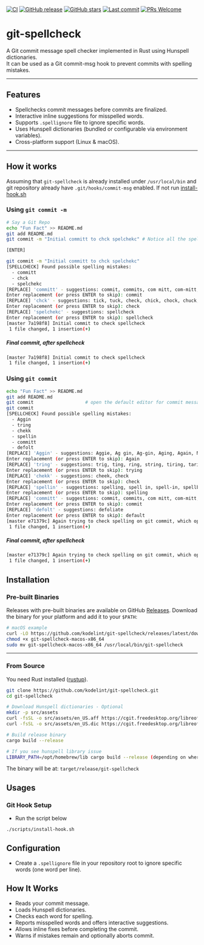 [![CI](https://github.com/kodelint/git-spellcheck/actions/workflows/release.yml/badge.svg)](https://github.com/kodelint/git-spellcheck/actions/workflows/release.yml)
[![GitHub release](https://img.shields.io/github/release/kodelint/git-spellcheck.svg)](https://github.com/kodelint/git-spellcheck/releases)
[![GitHub stars](https://img.shields.io/github/stars/kodelint/git-spellcheck.svg)](https://github.com/kodelint/git-spellcheck/stargazers)
[![Last commit](https://img.shields.io/github/last-commit/kodelint/git-spellcheck.svg)](https://github.com/kodelint/git-spellcheck/commits/main)
[![PRs Welcome](https://img.shields.io/badge/PRs-welcome-brightgreen.svg)](https://github.com/kodelint/git-spellcheck/pulls)

# git-spellcheck

A Git commit message spell checker implemented in Rust using Hunspell dictionaries.  
It can be used as a Git commit-msg hook to prevent commits with spelling mistakes.

---

## Features

- Spellchecks commit messages before commits are finalized.
- Interactive inline suggestions for misspelled words.
- Supports `.spellignore` file to ignore specific words.
- Uses Hunspell dictionaries (bundled or configurable via environment variables).
- Cross-platform support (Linux & macOS).


---

## How it works
Assuming that `git-spellcheck` is already installed under `/usr/local/bin` and git repository already have `.git/hooks/commit-msg` enabled. If not run [install-hook.sh](./scripts/install-hook.sh)
### Using `git commit -m`
```bash
# Say a Git Repo
echo "Fun Fact" >> README.md
git add README.md
git commit -m "Initial committ to chck spelchekc" # Notice all the spelling mistakes

[ENTER]

git commit -m "Initial committ to chck spelchekc"
[SPELLCHECK] Found possible spelling mistakes:
  - committ
  - chck
  - spelchekc
[REPLACE] 'committ' - suggestions: commit, commits, com mitt, com-mitt, commit t, comity
Enter replacement (or press ENTER to skip): commit
[REPLACE] 'chck' - suggestions: tick, tuck, check, chick, chock, chuck, cock
Enter replacement (or press ENTER to skip): check
[REPLACE] 'spelchekc' - suggestions: spellcheck
Enter replacement (or press ENTER to skip): spellcheck
[master 7a198f8] Initial commit to check spellcheck
 1 file changed, 1 insertion(+)
```
##### Final commit, after spellcheck

```bash
[master 7a198f8] Initial commit to check spellcheck
 1 file changed, 1 insertion(+)
```

### Using `git commit`
```bash
echo "Fun Fact" >> README.md
git add README.md
git commit                   # open the default editor for commit message
git commit
[SPELLCHECK] Found possible spelling mistakes:
  - Aggin
  - tring
  - chekk
  - spellin
  - committ
  - defolt
[REPLACE] 'Aggin' - suggestions: Aggie, Ag gin, Ag-gin, Aging, Again, Nagging, Gagging, Tagging, Bagging
Enter replacement (or press ENTER to skip): Again
[REPLACE] 'tring' - suggestions: trig, ting, ring, string, tiring, taring, truing, trying, thing, bring, tying, wring, t ring, tripping
Enter replacement (or press ENTER to skip): trying
[REPLACE] 'chekk' - suggestions: cheek, check
Enter replacement (or press ENTER to skip): check
[REPLACE] 'spellin' - suggestions: spelling, spell in, spell-in, spellbind, spell, spline
Enter replacement (or press ENTER to skip): spelling
[REPLACE] 'committ' - suggestions: commit, commits, com mitt, com-mitt, commit t, comity
Enter replacement (or press ENTER to skip): commit
[REPLACE] 'defolt' - suggestions: defoliate
Enter replacement (or press ENTER to skip): default
[master e71379c] Again trying to check spelling on git commit, which opens the default editor
 1 file changed, 1 insertion(+)
```
##### Final commit, after spellcheck

```bash
[master e71379c] Again trying to check spelling on git commit, which opens the default editor
 1 file changed, 1 insertion(+)
```


## Installation

### Pre-built Binaries

Releases with pre-built binaries are available on GitHub [Releases](https://github.com/kodelint/git-spellcheck/releases). Download the binary for your platform and add it to your `$PATH`:

```bash
# macOS example
curl -LO https://github.com/kodelint/git-spellcheck/releases/latest/download/git-spellcheck-macos-x86_64
chmod +x git-spellcheck-macos-x86_64
sudo mv git-spellcheck-macos-x86_64 /usr/local/bin/git-spellcheck
```

---

### From Source

You need Rust installed ([rustup](https://rustup.rs/)).

```bash
git clone https://github.com/kodelint/git-spellcheck.git
cd git-spellcheck

# Download Hunspell dictionaries - Optional
mkdir -p src/assets
curl -fsSL -o src/assets/en_US.aff https://cgit.freedesktop.org/libreoffice/dictionaries/plain/en/en_US.aff
curl -fsSL -o src/assets/en_US.dic https://cgit.freedesktop.org/libreoffice/dictionaries/plain/en/en_US.dic

# Build release binary
cargo build --release

# If you see hunspell library issue 
LIBRARY_PATH=/opt/homebrew/lib cargo build --release (depending on where your homebrew libs are)
```
The binary will be at: `target/release/git-spellcheck`

## Usages

### Git Hook Setup 
- Run the script below
```bash
./scripts/install-hook.sh
```

## Configuration
- Create a `.spellignore` file in your repository root to ignore specific words (one word per line).

## How It Works
- Reads your commit message. 
- Loads Hunspell dictionaries. 
- Checks each word for spelling. 
- Reports misspelled words and offers interactive suggestions. 
- Allows inline fixes before completing the commit. 
- Warns if mistakes remain and optionally aborts commit.